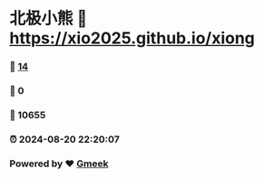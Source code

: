 # 北极小熊 :link: https://xio2025.github.io/xiong 
### :page_facing_up: [14](https://xio2025.github.io/xiong/tag.html) 
### :speech_balloon: 0 
### :hibiscus: 10655 
### :alarm_clock: 2024-08-20 22:20:07 
### Powered by :heart: [Gmeek](https://github.com/Meekdai/Gmeek)
